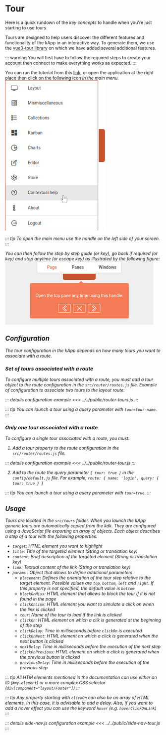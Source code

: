 # Tour

Here is a quick rundown of the *key concepts* to handle when you're just starting to use tours.

Tours are designed to help users discover the different features and functionality of the kApp in an interactive way. To generate them, we use the [vue3-tour library](https://github.com/alexandreDavid/vue3-tour) on which we have added several additional features.

::: warning
You will first have to follow the required steps to create your account then connect to make everything works as expected.
:::

You can run the tutorial from this [link](https://kapp.dev.kalisio.xyz/#/home/layout?tour=home), or open the application at the right place then click on the following icon <a href=""><i class="las la-question-circle"/></a> in the main menu.
<img src="../../public/LaunchTour-EN.png" style="margin-left: auto; margin-right: auto;">


::: tip
To open the main menu use the handle on the left side of your screen.
:::

You can then follow the step by step guide <a href=""><i class="las la-chevron-right"/></a> (or <i class="las la-arrow-right"/> key), go back if required <a href=""><i class="las la-chevron-left"/></a> (or <i class="las la-arrow-left"/> key) and stop anytime <a href=""><i class="las la-times"/></a> (or *escape* key) as illustrated by the following figure:
<img src="../../public/Tour-EN.png" style="margin-left: auto; margin-right: auto;">

## Configuration

The tour configuration in the kApp depends on how many tours you want to associate with a route.

### Set of tours associated with a route

To configure multiple tours associated with a route, you must add a tour object to the route configuration in the `src/router/routes.js` file.
Example of configuration to associate two tours to the layout route:

::: details configuration example
<<< ../../public/router-tours.js
:::

::: tip
You can launch a tour using a query parameter with `tour=tour-name`.
:::

### Only one tour associated with a route

To configure a single tour associated with a route, you must:

1. Add a tour property to the route configuration in the `src/router/routes.js` file.

::: details configuration example
<<< ../../public/router-tour.js
:::

2. Add to the route the query parameter `{ tour: true }` in the `config/default.js` file. For example, `route: { name: 'login', query: { tour: true } }`

::: tip
You can launch a tour using a query parameter with `tour=true`.
:::

## Usage

Tours are located in the `src/tours` folder. When you launch the kApp generic tours are automatically copied from the kdk. They are configured using a JavaScript file exporting an array of objects. Each object describes a step of a tour with the following properties:

- `target`: HTML element you want to highlight
- `title`: Title of the targeted element (String or translation key)
- `content`: Brief description of the targeted element (String or translation key)
- `link`: Textual content of the link  (String or translation key)
- `params` : Object that allows to define additional parameters
  - `placement`: Defines the orientation of the tour step relative to the target element. Possible values are `top`, `bottom`, `left` and `right`. If this property is not specified, the default value is `bottom`
  - `blockOnMiss`: HTML element that allows to block the tour if it is not found in the page
  - `clickOnLink`: HTML element you want to simulate a click on when the link is clicked
  - `tour`: Name of the tour to load if the link is clicked
  - `clickOn`: HTML element on which a clik is generated at the beginning of the step
  - `clickDelay`: Time in milliseconds before `clickOn` is executed
  - `clickOnNext`: HTML element on which a click is generated when the next button is clicked
  - `nextDelay`: Time in milliseconds before the execution of the next step
  - `clickOnPrevious`: HTML element on which a click is generated when the previous button is clicked
  - `previousDelay`: Time in milliseconds before the execution of the previous step

::: tip
All HTM elements mentioned in the documentation can use either an ID (`#my-element`) or a more complex CSS selector (`div[component="layout/Footer"]`)
:::

::: tip
Any property starting with `clickOn` can also be an array of HTML elements. In this case, it is advisable to add a delay. Also, if you want to add a hover effect you can use the keyword `hover` (e.g. `hoverClickOnLink`)
:::

::: details side-nav.js configuration example
<<< ../../public/side-nav-tour.js
:::
